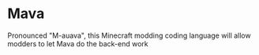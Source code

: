 # Mava
Pronounced "M-auava", this Minecraft modding coding language will allow modders to let Mava do the back-end work
